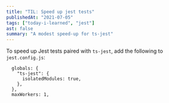 ```yaml
---
title: "TIL: Speed up jest tests"
publishedAt: "2021-07-05"
tags: ["today-i-learned", "jest"]
ast: false
summary: "A modest speed-up for ts-jest"
---
```


To speed up Jest tests paired with `ts-jest`, add the following to `jest.config.js`:

```
  globals: {
    "ts-jest": {
      isolatedModules: true,
    },
  },
  maxWorkers: 1,
```

